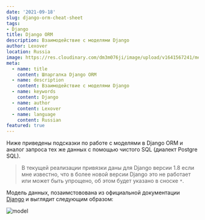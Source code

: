 ```yaml
---
date: '2021-09-18'
slug: django-orm-cheat-sheet 
tags:
- Django
title: Django ORM
description: Взаимодействие с моделями Django
author: Lexover
location: Russia 
image: https://res.cloudinary.com/dm3m076ji/image/upload/v1641567241/media/lexover_blog/django_dpz7ai.png 
meta:
  - name: title
    content: Шпаргалка Django ORM
  - name: description
    content: Взаимодействие с моделями Django
  - name: keywords
    content: Django
  - name: author
    content: Lexover
  - name: language
    content: Russian 
featured: true
---
```


Ниже приведены подсказки по работе с моделями в Django ORM и аналог запроса тех же данных с помощью чистого SQL (диалект Postgre SQL).

>В текущей реализации привязки даны для Django версии 1.8 если мне известно, что в более новой версии Django это не работает или может быть упрощено, об этом будет указано в сноске `*`.

Модель данных, позаимстовована из официальной документации [Django](https://docs.djangoproject.com/en/3.2/topics/db/models/) и выглядит следующим образом:

<img src="https://res.cloudinary.com/dm3m076ji/image/upload/v1641557403/media/lexover_blog/Django_model_ws4qqq.png" 
     alt="model" 
     style="display: block; margin: auto;" 
/>
<DjangoCheatSheet/>